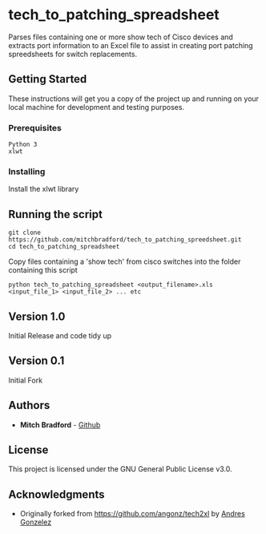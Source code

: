 # tech_to_patching_spreadsheet

Parses files containing one or more show tech of Cisco devices
and extracts port information to an Excel file to assist in creating
port patching spreedsheets for switch replacements.

## Getting Started

These instructions will get you a copy of the project up and running on your local machine for development and testing purposes.

### Prerequisites

```
Python 3
xlwt
```

### Installing

Install the xlwt library

## Running the script
```
git clone https://github.com/mitchbradford/tech_to_patching_spreedsheet.git
cd tech_to_patching_spreadsheet
```
Copy files containing a 'show tech' from cisco switches into the folder containing this script
```
python tech_to_patching_spreadsheet <output_filename>.xls <input_file_1> <input_file_2> ... etc
```

## Version 1.0
Initial Release and code tidy up

## Version 0.1
Initial Fork

## Authors

* **Mitch Bradford** - [Github](https://github.com/mitchbradford)

## License

This project is licensed under the GNU General Public License v3.0.

## Acknowledgments
* Originally forked from https://github.com/angonz/tech2xl by [Andres Gonzelez](https://github.com/angonz)

